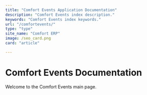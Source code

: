 ```yaml
---
title: "Comfort Events Application Documentation"
description: "Comfort Events index description."
keywords: "Comfort Events index keywords."
url: "/comfortevents/"
type: "type"
site_name: "Comfort ERP"
image: /seo_card.png
card: "article"

---
```

# Comfort Events Documentation

Welcome to the Comfort Events main page.


